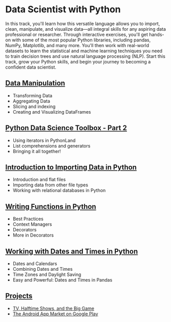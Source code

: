 # Data Scientist with Python

In this track, you'll learn how this versatile language allows you to import, clean, manipulate, and visualize data—all integral skills for any aspiring data professional or researcher. Through interactive exercises, you'll get hands-on with some of the most popular Python libraries, including pandas, NumPy, Matplotlib, and many more. You'll then work with real-world datasets to learn the statistical and machine learning techniques you need to train decision trees and use natural language processing (NLP). Start this track, grow your Python skills, and begin your journey to becoming a confident data scientist.

## [Data Manipulation](/Data%20Manipulation%20with%20pandas)
* Transforming Data
* Aggregating Data
* Slicing and indexing
* Creating and Visualizing DataFrames

## [Python Data Science Toolbox - Part 2](Python%20Data%20Science%20Toolbox%20(Part%202))
* Using iterators in PythonLand
* List comprehensions and generators
* Bringing it all together!

## [Introduction to Importing Data in Python](Introduction%20to%20Importing%20Data%20in%20Python)
* Introduction and flat files
* Importing data from other file types
* Working with relational databases in Python


## [Writing Functions in Python](Writing%20Functions%20in%20Python)
* Best Practices
* Context Managers
* Decorators
* More in Decorators

## [Working with Dates and Times in Python]()
* Dates and Calendars
* Combining Dates and Times
* Time Zones and Daylight Saving
* Easy and Powerful: Dates and Times in Pandas

## [Projects](Projects)
* [TV, Halftime Shows, and the Big Game](Projects/1.%20TV,%20Halftime%20Shows,%20and%20the%20Big%20Game)
* [The Android App Market on Google Play](Projects/2.%20The%20Android%20App%20Market%20on%20Google%20Play)
